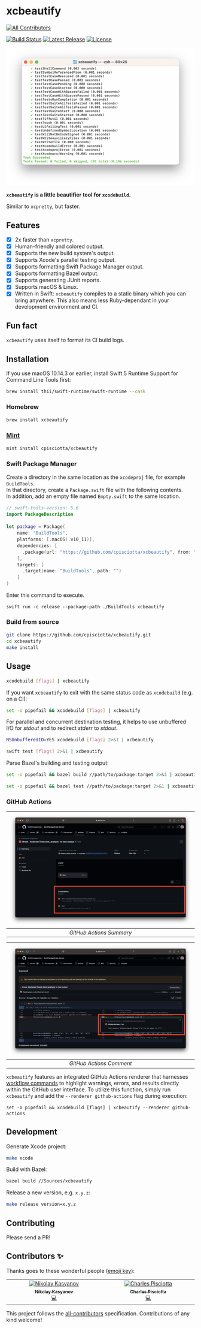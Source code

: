 # xcbeautify
<!-- ALL-CONTRIBUTORS-BADGE:START - Do not remove or modify this section -->
[![All Contributors](https://img.shields.io/badge/all_contributors-2-orange.svg?style=flat-square)](#contributors-)
<!-- ALL-CONTRIBUTORS-BADGE:END -->

[![Build Status](https://github.com/cpisciotta/xcbeautify/workflows/build/badge.svg?branch=main)](https://github.com/cpisciotta/xcbeautify/actions)
[![Latest Release](https://img.shields.io/github/release/cpisciotta/xcbeautify.svg)](https://github.com/cpisciotta/xcbeautify/releases/latest)
[![License](https://img.shields.io/github/license/cpisciotta/xcbeautify.svg)](LICENSE.md)

![Example Screenshot](assets/example.png)

**`xcbeautify` is a little beautifier tool for `xcodebuild`.**

Similar to `xcpretty`, but faster.

## Features

- [x] 2x faster than `xcpretty`.
- [x] Human-friendly and colored output.
- [x] Supports the new build system's output.
- [x] Supports Xcode's parallel testing output.
- [x] Supports formatting Swift Package Manager output.
- [x] Supports formatting Bazel output.
- [x] Supports generating JUnit reports.
- [x] Supports macOS & Linux.
- [x] Written in Swift: `xcbeautify` compiles to a static binary which you can
  bring anywhere. This also means less Ruby-dependant in your development
  environment and CI.

## Fun fact

`xcbeautify` uses itself to format its CI build logs.

## Installation

If you use macOS 10.14.3 or earlier, install Swift 5 Runtime Support for
Command Line Tools first:

```bash
brew install thii/swift-runtime/swift-runtime --cask
```

### Homebrew

```bash
brew install xcbeautify
```

### [Mint](https://github.com/yonaskolb/mint)

```bash
mint install cpisciotta/xcbeautify
```

### Swift Package Manager

Create a directory in the same location as the `xcodeproj` file, for example `BuildTools`.  
In that directory, create a `Package.swift` file with the following contents.  
In addition, add an empty file named `Empty.swift` to the same location.

```swift
// swift-tools-version: 5.6
import PackageDescription

let package = Package(
    name: "BuildTools",
    platforms: [.macOS(.v10_11)],
    dependencies: [
      .package(url: "https://github.com/cpisciotta/xcbeautify", from: "0.13.0"),
    ],
    targets: [
      .target(name: "BuildTools", path: "")
    ]
)
```

Enter this command to execute.  
```
swift run -c release --package-path ./BuildTools xcbeautify
```

### Build from source

```bash
git clone https://github.com/cpisciotta/xcbeautify.git
cd xcbeautify
make install
```

## Usage

```bash
xcodebuild [flags] | xcbeautify
```

If you want `xcbeautify` to exit with the same status code as `xcodebuild`
(e.g. on a CI):

```bash
set -o pipefail && xcodebuild [flags] | xcbeautify
```

For parallel and concurrent destination testing, it helps to use unbuffered I/O for _stdout_ and to redirect _stderr_ to _stdout_.

```bash
NSUnbufferedIO=YES xcodebuild [flags] 2>&1 | xcbeautify
```

```bash
swift test [flags] 2>&1 | xcbeautify
```

Parse Bazel's building and testing output:

```sh
set -o pipefail && bazel build //path/to/package:target 2>&1 | xcbeautify
```

```sh
set -o pipefail && bazel test //path/to/package:target 2>&1 | xcbeautify
```

### GitHub Actions

| ![GitHub Actions Summary](assets/gh-summary.png) |
|:--:|
| *GitHub Actions Summary* |

| ![GitHub Actions Comment](assets/gh-comment.png) |
|:--:|
| *GitHub Actions Comment* |

`xcbeautify` features an integrated GitHub Actions renderer that harnesses [workflow commands](https://docs.github.com/en/actions/using-workflows/workflow-commands-for-github-actions) to highlight warnings, errors, and results directly within the GitHub user interface. To utilize this function, simply run `xcbeautify` and add the `--renderer github-actions` flag during execution:

```
set -o pipefail && xcodebuild [flags] | xcbeautify --renderer github-actions
```

## Development

Generate Xcode project:

```sh
make xcode
```

Build with Bazel:

```sh
bazel build //Sources/xcbeautify
```

Release a new version, e.g. `x.y.z`:

```bash
make release version=x.y.z
```

## Contributing

Please send a PR!

## Contributors ✨

Thanks goes to these wonderful people ([emoji key](https://allcontributors.org/docs/en/emoji-key)):

<!-- ALL-CONTRIBUTORS-LIST:START - Do not remove or modify this section -->
<!-- prettier-ignore-start -->
<!-- markdownlint-disable -->
<table>
  <tbody>
    <tr>
      <td align="center" valign="top" width="14.28%"><a href="https://github.com/nikolaykasyanov"><img src="https://avatars.githubusercontent.com/u/136644?v=4?s=100" width="100px;" alt="Nikolay Kasyanov"/><br /><sub><b>Nikolay Kasyanov</b></sub></a><br /><a href="https://github.com/cpisciotta/xcbeautify/commits?author=nikolaykasyanov" title="Code">💻</a></td>
      <td align="center" valign="top" width="14.28%"><a href="http://www.charlespisciotta.com"><img src="https://avatars.githubusercontent.com/u/38054839?v=4?s=100" width="100px;" alt="Charles Pisciotta"/><br /><sub><b>Charles Pisciotta</b></sub></a><br /><a href="https://github.com/cpisciotta/xcbeautify/commits?author=cpisciotta" title="Code">💻</a></td>
    </tr>
  </tbody>
</table>

<!-- markdownlint-restore -->
<!-- prettier-ignore-end -->

<!-- ALL-CONTRIBUTORS-LIST:END -->

This project follows the [all-contributors](https://github.com/all-contributors/all-contributors) specification. Contributions of any kind welcome!
